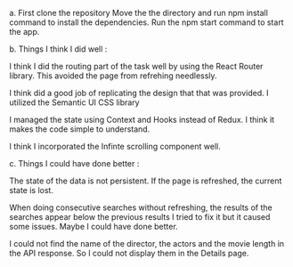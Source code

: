a. First clone the repository
   Move the the directory and run npm install command to install the dependencies.
   Run the npm start command to start the app.


b. Things I think I did well :

I think I did the routing part of the task well by using the React Router library. This avoided the page from refrehing needlessly.

I think did a good job of replicating the design that that was provided. I utilized the Semantic UI CSS library

I managed the state using Context and Hooks instead of Redux. I think it makes the code simple to understand.

I think I incorporated the Infinte scrolling component well.


c. Things I could have done better :

The state of the data is not persistent. If the page is refreshed, the current state is lost.

When doing consecutive searches without refreshing, the results of the searches appear below the previous results I tried to fix it but it caused some issues. Maybe I could have done better.

I could not find the name of the director, the actors and the movie length in the API response. So I could not display them in the Details page.


